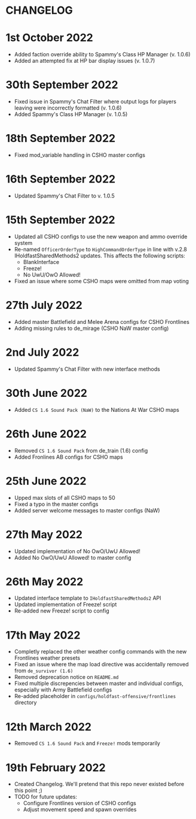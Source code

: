 # CHANGELOG

# 1st October 2022
- Added faction override ability to Spammy's Class HP Manager (v. 1.0.6)
- Added an attempted fix at HP bar display issues (v. 1.0.7)

# 30th September 2022
- Fixed issue in Spammy's Chat Filter where output logs for players leaving were incorrectly formatted (v. 1.0.6)
- Added Spammy's Class HP Manager (v. 1.0.5)

# 18th September 2022
- Fixed mod_variable handling in CSHO master configs

# 16th September 2022
- Updated Spammy's Chat Filter to v. 1.0.5

# 15th September 2022 
- Updated all CSHO configs to use the new weapon and ammo override system
- Re-named `OfficerOrderType` to `HighCommandOrderType` in line with v.2.8 IHoldfastSharedMethods2 updates. This affects the following scripts:
    - BlankInterface
    - Freeze!
    - No UwU/OwO Allowed!
- Fixed an issue where some CSHO maps were omitted from map voting

# 27th July 2022
- Added master Battlefield and Melee Arena configs for CSHO Frontlines
- Adding missing rules to de_mirage (CSHO NaW master config)

# 2nd July 2022
- Updated Spammy's Chat Filter with new interface methods

# 30th June 2022
- Added `CS 1.6 Sound Pack (NaW)` to the Nations At War CSHO maps

# 26th June 2022
- Removed `CS 1.6 Sound Pack` from de_train (1.6) config
- Added Fronlines AB configs for CSHO maps

# 25th June 2022
- Upped max slots of all CSHO maps to 50
- Fixed a typo in the master configs
- Added server welcome messages to master configs (NaW) 

# 27th May 2022
- Updated implementation of No OwO/UwU Allowed!
- Added No OwO/UwU Allowed! to master config

# 26th May 2022
- Updated interface template to `IHoldfastSharedMethods2` API
- Updated implementation of Freeze! script
- Re-added new Freeze! script to config

# 17th May 2022
- Completly replaced the other weather config commands with the new Frontlines weather presets
- Fixed an issue where the map load directive was accidentally removed from `de_survivor (1.6)`
- Removed deprecation notice on `README.md`
- Fixed multiple discrepencies between master and individual configs, especially with Army Battlefield configs
- Re-added placeholder in `configs/holdfast-offensive/frontlines` directory

# 12th March 2022
- Removed `CS 1.6 Sound Pack` and `Freeze!` mods temporarily

# 19th February 2022
- Created Changelog. We'll pretend that this repo never existed before this point ;)
- TODO for future updates:
    - Configure Frontlines version of CSHO configs
    - Adjust movement speed and spawn overrides